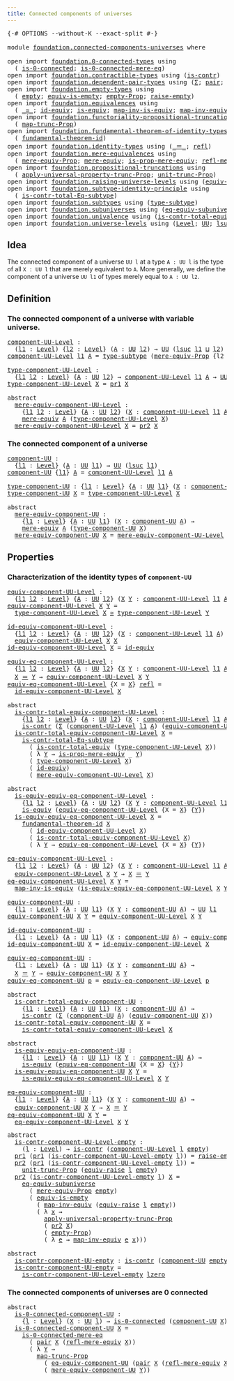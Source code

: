 ```yaml
---
title: Connected components of universes
---
```


<pre class="Agda"><a id="59" class="Symbol">{-#</a> <a id="63" class="Keyword">OPTIONS</a> <a id="71" class="Pragma">--without-K</a> <a id="83" class="Pragma">--exact-split</a> <a id="97" class="Symbol">#-}</a>

<a id="102" class="Keyword">module</a> <a id="109" href="foundation.connected-components-universes.html" class="Module">foundation.connected-components-universes</a> <a id="151" class="Keyword">where</a>

<a id="158" class="Keyword">open</a> <a id="163" class="Keyword">import</a> <a id="170" href="foundation.0-connected-types.html" class="Module">foundation.0-connected-types</a> <a id="199" class="Keyword">using</a>
  <a id="207" class="Symbol">(</a> <a id="209" href="foundation.0-connected-types.html#1858" class="Function">is-0-connected</a><a id="223" class="Symbol">;</a> <a id="225" href="foundation.0-connected-types.html#2434" class="Function">is-0-connected-mere-eq</a><a id="247" class="Symbol">)</a>
<a id="249" class="Keyword">open</a> <a id="254" class="Keyword">import</a> <a id="261" href="foundation.contractible-types.html" class="Module">foundation.contractible-types</a> <a id="291" class="Keyword">using</a> <a id="297" class="Symbol">(</a><a id="298" href="foundation-core.contractible-types.html#1006" class="Function">is-contr</a><a id="306" class="Symbol">)</a>
<a id="308" class="Keyword">open</a> <a id="313" class="Keyword">import</a> <a id="320" href="foundation.dependent-pair-types.html" class="Module">foundation.dependent-pair-types</a> <a id="352" class="Keyword">using</a> <a id="358" class="Symbol">(</a><a id="359" href="foundation-core.dependent-pair-types.html#515" class="Record">Σ</a><a id="360" class="Symbol">;</a> <a id="362" href="foundation-core.dependent-pair-types.html#588" class="InductiveConstructor">pair</a><a id="366" class="Symbol">;</a> <a id="368" href="foundation-core.dependent-pair-types.html#605" class="Field">pr1</a><a id="371" class="Symbol">;</a> <a id="373" href="foundation-core.dependent-pair-types.html#617" class="Field">pr2</a><a id="376" class="Symbol">)</a>
<a id="378" class="Keyword">open</a> <a id="383" class="Keyword">import</a> <a id="390" href="foundation.empty-types.html" class="Module">foundation.empty-types</a> <a id="413" class="Keyword">using</a>
  <a id="421" class="Symbol">(</a> <a id="423" href="foundation-core.empty-types.html#1057" class="Datatype">empty</a><a id="428" class="Symbol">;</a> <a id="430" href="foundation-core.empty-types.html#2113" class="Function">equiv-is-empty</a><a id="444" class="Symbol">;</a> <a id="446" href="foundation-core.empty-types.html#2427" class="Function">empty-Prop</a><a id="456" class="Symbol">;</a> <a id="458" href="foundation.empty-types.html#1462" class="Function">raise-empty</a><a id="469" class="Symbol">)</a>
<a id="471" class="Keyword">open</a> <a id="476" class="Keyword">import</a> <a id="483" href="foundation.equivalences.html" class="Module">foundation.equivalences</a> <a id="507" class="Keyword">using</a>
  <a id="515" class="Symbol">(</a> <a id="517" href="foundation-core.equivalences.html#1621" class="Function Operator">_≃_</a><a id="520" class="Symbol">;</a> <a id="522" href="foundation-core.equivalences.html#2494" class="Function">id-equiv</a><a id="530" class="Symbol">;</a> <a id="532" href="foundation-core.equivalences.html#1556" class="Function">is-equiv</a><a id="540" class="Symbol">;</a> <a id="542" href="foundation-core.equivalences.html#4187" class="Function">map-inv-is-equiv</a><a id="558" class="Symbol">;</a> <a id="560" href="foundation-core.equivalences.html#5036" class="Function">map-inv-equiv</a><a id="573" class="Symbol">)</a>
<a id="575" class="Keyword">open</a> <a id="580" class="Keyword">import</a> <a id="587" href="foundation.functoriality-propositional-truncation.html" class="Module">foundation.functoriality-propositional-truncation</a> <a id="637" class="Keyword">using</a>
  <a id="645" class="Symbol">(</a> <a id="647" href="foundation.functoriality-propositional-truncation.html#1456" class="Function">map-trunc-Prop</a><a id="661" class="Symbol">)</a>
<a id="663" class="Keyword">open</a> <a id="668" class="Keyword">import</a> <a id="675" href="foundation.fundamental-theorem-of-identity-types.html" class="Module">foundation.fundamental-theorem-of-identity-types</a> <a id="724" class="Keyword">using</a>
  <a id="732" class="Symbol">(</a> <a id="734" href="foundation-core.fundamental-theorem-of-identity-types.html#1904" class="Function">fundamental-theorem-id</a><a id="756" class="Symbol">)</a>
<a id="758" class="Keyword">open</a> <a id="763" class="Keyword">import</a> <a id="770" href="foundation.identity-types.html" class="Module">foundation.identity-types</a> <a id="796" class="Keyword">using</a> <a id="802" class="Symbol">(</a><a id="803" href="foundation-core.identity-types.html#1865" class="Function Operator">_＝_</a><a id="806" class="Symbol">;</a> <a id="808" href="foundation-core.identity-types.html#1820" class="InductiveConstructor">refl</a><a id="812" class="Symbol">)</a>
<a id="814" class="Keyword">open</a> <a id="819" class="Keyword">import</a> <a id="826" href="foundation.mere-equivalences.html" class="Module">foundation.mere-equivalences</a> <a id="855" class="Keyword">using</a>
  <a id="863" class="Symbol">(</a> <a id="865" href="foundation.mere-equivalences.html#1301" class="Function">mere-equiv-Prop</a><a id="880" class="Symbol">;</a> <a id="882" href="foundation.mere-equivalences.html#1415" class="Function">mere-equiv</a><a id="892" class="Symbol">;</a> <a id="894" href="foundation.mere-equivalences.html#1538" class="Function">is-prop-mere-equiv</a><a id="912" class="Symbol">;</a> <a id="914" href="foundation.mere-equivalences.html#1771" class="Function">refl-mere-equiv</a><a id="929" class="Symbol">)</a>
<a id="931" class="Keyword">open</a> <a id="936" class="Keyword">import</a> <a id="943" href="foundation.propositional-truncations.html" class="Module">foundation.propositional-truncations</a> <a id="980" class="Keyword">using</a>
  <a id="988" class="Symbol">(</a> <a id="990" href="foundation.propositional-truncations.html#5769" class="Function">apply-universal-property-trunc-Prop</a><a id="1025" class="Symbol">;</a> <a id="1027" href="foundation.propositional-truncations.html#2290" class="Function">unit-trunc-Prop</a><a id="1042" class="Symbol">)</a>
<a id="1044" class="Keyword">open</a> <a id="1049" class="Keyword">import</a> <a id="1056" href="foundation.raising-universe-levels.html" class="Module">foundation.raising-universe-levels</a> <a id="1091" class="Keyword">using</a> <a id="1097" class="Symbol">(</a><a id="1098" href="foundation.raising-universe-levels.html#1550" class="Function">equiv-raise</a><a id="1109" class="Symbol">)</a>
<a id="1111" class="Keyword">open</a> <a id="1116" class="Keyword">import</a> <a id="1123" href="foundation.subtype-identity-principle.html" class="Module">foundation.subtype-identity-principle</a> <a id="1161" class="Keyword">using</a>
  <a id="1169" class="Symbol">(</a> <a id="1171" href="foundation-core.subtype-identity-principle.html#1586" class="Function">is-contr-total-Eq-subtype</a><a id="1196" class="Symbol">)</a>
<a id="1198" class="Keyword">open</a> <a id="1203" class="Keyword">import</a> <a id="1210" href="foundation.subtypes.html" class="Module">foundation.subtypes</a> <a id="1230" class="Keyword">using</a> <a id="1236" class="Symbol">(</a><a id="1237" href="foundation-core.subtypes.html#2555" class="Function">type-subtype</a><a id="1249" class="Symbol">)</a>
<a id="1251" class="Keyword">open</a> <a id="1256" class="Keyword">import</a> <a id="1263" href="foundation.subuniverses.html" class="Module">foundation.subuniverses</a> <a id="1287" class="Keyword">using</a> <a id="1293" class="Symbol">(</a><a id="1294" href="foundation.subuniverses.html#3975" class="Function">eq-equiv-subuniverse</a><a id="1314" class="Symbol">)</a>
<a id="1316" class="Keyword">open</a> <a id="1321" class="Keyword">import</a> <a id="1328" href="foundation.univalence.html" class="Module">foundation.univalence</a> <a id="1350" class="Keyword">using</a> <a id="1356" class="Symbol">(</a><a id="1357" href="foundation-core.univalence.html#2403" class="Function">is-contr-total-equiv</a><a id="1377" class="Symbol">)</a>
<a id="1379" class="Keyword">open</a> <a id="1384" class="Keyword">import</a> <a id="1391" href="foundation.universe-levels.html" class="Module">foundation.universe-levels</a> <a id="1418" class="Keyword">using</a> <a id="1424" class="Symbol">(</a><a id="1425" href="Agda.Primitive.html#597" class="Postulate">Level</a><a id="1430" class="Symbol">;</a> <a id="1432" href="foundation-core.universe-levels.html#235" class="Primitive">UU</a><a id="1434" class="Symbol">;</a> <a id="1436" href="Agda.Primitive.html#780" class="Primitive">lsuc</a><a id="1440" class="Symbol">;</a> <a id="1442" href="Agda.Primitive.html#810" class="Primitive Operator">_⊔_</a><a id="1445" class="Symbol">;</a> <a id="1447" href="Agda.Primitive.html#764" class="Primitive">lzero</a><a id="1452" class="Symbol">)</a>
</pre>
## Idea

The connected component of a universe `UU l` at a type `A : UU l` is the type of all `X : UU l` that are merely equivalent to `A`. More generally, we define the component of a universe `UU l1` of types merely equal to `A : UU l2`.

## Definition

### The connected component of a universe with variable universe.

<pre class="Agda"><a id="component-UU-Level"></a><a id="1790" href="foundation.connected-components-universes.html#1790" class="Function">component-UU-Level</a> <a id="1809" class="Symbol">:</a>
  <a id="1813" class="Symbol">(</a><a id="1814" href="foundation.connected-components-universes.html#1814" class="Bound">l1</a> <a id="1817" class="Symbol">:</a> <a id="1819" href="Agda.Primitive.html#597" class="Postulate">Level</a><a id="1824" class="Symbol">)</a> <a id="1826" class="Symbol">{</a><a id="1827" href="foundation.connected-components-universes.html#1827" class="Bound">l2</a> <a id="1830" class="Symbol">:</a> <a id="1832" href="Agda.Primitive.html#597" class="Postulate">Level</a><a id="1837" class="Symbol">}</a> <a id="1839" class="Symbol">(</a><a id="1840" href="foundation.connected-components-universes.html#1840" class="Bound">A</a> <a id="1842" class="Symbol">:</a> <a id="1844" href="foundation-core.universe-levels.html#235" class="Primitive">UU</a> <a id="1847" href="foundation.connected-components-universes.html#1827" class="Bound">l2</a><a id="1849" class="Symbol">)</a> <a id="1851" class="Symbol">→</a> <a id="1853" href="foundation-core.universe-levels.html#235" class="Primitive">UU</a> <a id="1856" class="Symbol">(</a><a id="1857" href="Agda.Primitive.html#780" class="Primitive">lsuc</a> <a id="1862" href="foundation.connected-components-universes.html#1814" class="Bound">l1</a> <a id="1865" href="Agda.Primitive.html#810" class="Primitive Operator">⊔</a> <a id="1867" href="foundation.connected-components-universes.html#1827" class="Bound">l2</a><a id="1869" class="Symbol">)</a>
<a id="1871" href="foundation.connected-components-universes.html#1790" class="Function">component-UU-Level</a> <a id="1890" href="foundation.connected-components-universes.html#1890" class="Bound">l1</a> <a id="1893" href="foundation.connected-components-universes.html#1893" class="Bound">A</a> <a id="1895" class="Symbol">=</a> <a id="1897" href="foundation-core.subtypes.html#2555" class="Function">type-subtype</a> <a id="1910" class="Symbol">(</a><a id="1911" href="foundation.mere-equivalences.html#1301" class="Function">mere-equiv-Prop</a> <a id="1927" class="Symbol">{</a><a id="1928" class="Argument">l2</a> <a id="1931" class="Symbol">=</a> <a id="1933" href="foundation.connected-components-universes.html#1890" class="Bound">l1</a><a id="1935" class="Symbol">}</a> <a id="1937" href="foundation.connected-components-universes.html#1893" class="Bound">A</a><a id="1938" class="Symbol">)</a>

<a id="type-component-UU-Level"></a><a id="1941" href="foundation.connected-components-universes.html#1941" class="Function">type-component-UU-Level</a> <a id="1965" class="Symbol">:</a>
  <a id="1969" class="Symbol">{</a><a id="1970" href="foundation.connected-components-universes.html#1970" class="Bound">l1</a> <a id="1973" href="foundation.connected-components-universes.html#1973" class="Bound">l2</a> <a id="1976" class="Symbol">:</a> <a id="1978" href="Agda.Primitive.html#597" class="Postulate">Level</a><a id="1983" class="Symbol">}</a> <a id="1985" class="Symbol">{</a><a id="1986" href="foundation.connected-components-universes.html#1986" class="Bound">A</a> <a id="1988" class="Symbol">:</a> <a id="1990" href="foundation-core.universe-levels.html#235" class="Primitive">UU</a> <a id="1993" href="foundation.connected-components-universes.html#1973" class="Bound">l2</a><a id="1995" class="Symbol">}</a> <a id="1997" class="Symbol">→</a> <a id="1999" href="foundation.connected-components-universes.html#1790" class="Function">component-UU-Level</a> <a id="2018" href="foundation.connected-components-universes.html#1970" class="Bound">l1</a> <a id="2021" href="foundation.connected-components-universes.html#1986" class="Bound">A</a> <a id="2023" class="Symbol">→</a> <a id="2025" href="foundation-core.universe-levels.html#235" class="Primitive">UU</a> <a id="2028" href="foundation.connected-components-universes.html#1970" class="Bound">l1</a>
<a id="2031" href="foundation.connected-components-universes.html#1941" class="Function">type-component-UU-Level</a> <a id="2055" href="foundation.connected-components-universes.html#2055" class="Bound">X</a> <a id="2057" class="Symbol">=</a> <a id="2059" href="foundation-core.dependent-pair-types.html#605" class="Field">pr1</a> <a id="2063" href="foundation.connected-components-universes.html#2055" class="Bound">X</a>

<a id="2066" class="Keyword">abstract</a>
  <a id="mere-equiv-component-UU-Level"></a><a id="2077" href="foundation.connected-components-universes.html#2077" class="Function">mere-equiv-component-UU-Level</a> <a id="2107" class="Symbol">:</a>
    <a id="2113" class="Symbol">{</a><a id="2114" href="foundation.connected-components-universes.html#2114" class="Bound">l1</a> <a id="2117" href="foundation.connected-components-universes.html#2117" class="Bound">l2</a> <a id="2120" class="Symbol">:</a> <a id="2122" href="Agda.Primitive.html#597" class="Postulate">Level</a><a id="2127" class="Symbol">}</a> <a id="2129" class="Symbol">{</a><a id="2130" href="foundation.connected-components-universes.html#2130" class="Bound">A</a> <a id="2132" class="Symbol">:</a> <a id="2134" href="foundation-core.universe-levels.html#235" class="Primitive">UU</a> <a id="2137" href="foundation.connected-components-universes.html#2117" class="Bound">l2</a><a id="2139" class="Symbol">}</a> <a id="2141" class="Symbol">(</a><a id="2142" href="foundation.connected-components-universes.html#2142" class="Bound">X</a> <a id="2144" class="Symbol">:</a> <a id="2146" href="foundation.connected-components-universes.html#1790" class="Function">component-UU-Level</a> <a id="2165" href="foundation.connected-components-universes.html#2114" class="Bound">l1</a> <a id="2168" href="foundation.connected-components-universes.html#2130" class="Bound">A</a><a id="2169" class="Symbol">)</a> <a id="2171" class="Symbol">→</a>
    <a id="2177" href="foundation.mere-equivalences.html#1415" class="Function">mere-equiv</a> <a id="2188" href="foundation.connected-components-universes.html#2130" class="Bound">A</a> <a id="2190" class="Symbol">(</a><a id="2191" href="foundation.connected-components-universes.html#1941" class="Function">type-component-UU-Level</a> <a id="2215" href="foundation.connected-components-universes.html#2142" class="Bound">X</a><a id="2216" class="Symbol">)</a>
  <a id="2220" href="foundation.connected-components-universes.html#2077" class="Function">mere-equiv-component-UU-Level</a> <a id="2250" href="foundation.connected-components-universes.html#2250" class="Bound">X</a> <a id="2252" class="Symbol">=</a> <a id="2254" href="foundation-core.dependent-pair-types.html#617" class="Field">pr2</a> <a id="2258" href="foundation.connected-components-universes.html#2250" class="Bound">X</a>
</pre>
### The connected component of a universe

<pre class="Agda"><a id="component-UU"></a><a id="2316" href="foundation.connected-components-universes.html#2316" class="Function">component-UU</a> <a id="2329" class="Symbol">:</a>
  <a id="2333" class="Symbol">{</a><a id="2334" href="foundation.connected-components-universes.html#2334" class="Bound">l1</a> <a id="2337" class="Symbol">:</a> <a id="2339" href="Agda.Primitive.html#597" class="Postulate">Level</a><a id="2344" class="Symbol">}</a> <a id="2346" class="Symbol">(</a><a id="2347" href="foundation.connected-components-universes.html#2347" class="Bound">A</a> <a id="2349" class="Symbol">:</a> <a id="2351" href="foundation-core.universe-levels.html#235" class="Primitive">UU</a> <a id="2354" href="foundation.connected-components-universes.html#2334" class="Bound">l1</a><a id="2356" class="Symbol">)</a> <a id="2358" class="Symbol">→</a> <a id="2360" href="foundation-core.universe-levels.html#235" class="Primitive">UU</a> <a id="2363" class="Symbol">(</a><a id="2364" href="Agda.Primitive.html#780" class="Primitive">lsuc</a> <a id="2369" href="foundation.connected-components-universes.html#2334" class="Bound">l1</a><a id="2371" class="Symbol">)</a>
<a id="2373" href="foundation.connected-components-universes.html#2316" class="Function">component-UU</a> <a id="2386" class="Symbol">{</a><a id="2387" href="foundation.connected-components-universes.html#2387" class="Bound">l1</a><a id="2389" class="Symbol">}</a> <a id="2391" href="foundation.connected-components-universes.html#2391" class="Bound">A</a> <a id="2393" class="Symbol">=</a> <a id="2395" href="foundation.connected-components-universes.html#1790" class="Function">component-UU-Level</a> <a id="2414" href="foundation.connected-components-universes.html#2387" class="Bound">l1</a> <a id="2417" href="foundation.connected-components-universes.html#2391" class="Bound">A</a>

<a id="type-component-UU"></a><a id="2420" href="foundation.connected-components-universes.html#2420" class="Function">type-component-UU</a> <a id="2438" class="Symbol">:</a> <a id="2440" class="Symbol">{</a><a id="2441" href="foundation.connected-components-universes.html#2441" class="Bound">l1</a> <a id="2444" class="Symbol">:</a> <a id="2446" href="Agda.Primitive.html#597" class="Postulate">Level</a><a id="2451" class="Symbol">}</a> <a id="2453" class="Symbol">{</a><a id="2454" href="foundation.connected-components-universes.html#2454" class="Bound">A</a> <a id="2456" class="Symbol">:</a> <a id="2458" href="foundation-core.universe-levels.html#235" class="Primitive">UU</a> <a id="2461" href="foundation.connected-components-universes.html#2441" class="Bound">l1</a><a id="2463" class="Symbol">}</a> <a id="2465" class="Symbol">(</a><a id="2466" href="foundation.connected-components-universes.html#2466" class="Bound">X</a> <a id="2468" class="Symbol">:</a> <a id="2470" href="foundation.connected-components-universes.html#2316" class="Function">component-UU</a> <a id="2483" href="foundation.connected-components-universes.html#2454" class="Bound">A</a><a id="2484" class="Symbol">)</a> <a id="2486" class="Symbol">→</a> <a id="2488" href="foundation-core.universe-levels.html#235" class="Primitive">UU</a> <a id="2491" href="foundation.connected-components-universes.html#2441" class="Bound">l1</a>
<a id="2494" href="foundation.connected-components-universes.html#2420" class="Function">type-component-UU</a> <a id="2512" href="foundation.connected-components-universes.html#2512" class="Bound">X</a> <a id="2514" class="Symbol">=</a> <a id="2516" href="foundation.connected-components-universes.html#1941" class="Function">type-component-UU-Level</a> <a id="2540" href="foundation.connected-components-universes.html#2512" class="Bound">X</a>

<a id="2543" class="Keyword">abstract</a>
  <a id="mere-equiv-component-UU"></a><a id="2554" href="foundation.connected-components-universes.html#2554" class="Function">mere-equiv-component-UU</a> <a id="2578" class="Symbol">:</a>
    <a id="2584" class="Symbol">{</a><a id="2585" href="foundation.connected-components-universes.html#2585" class="Bound">l1</a> <a id="2588" class="Symbol">:</a> <a id="2590" href="Agda.Primitive.html#597" class="Postulate">Level</a><a id="2595" class="Symbol">}</a> <a id="2597" class="Symbol">{</a><a id="2598" href="foundation.connected-components-universes.html#2598" class="Bound">A</a> <a id="2600" class="Symbol">:</a> <a id="2602" href="foundation-core.universe-levels.html#235" class="Primitive">UU</a> <a id="2605" href="foundation.connected-components-universes.html#2585" class="Bound">l1</a><a id="2607" class="Symbol">}</a> <a id="2609" class="Symbol">(</a><a id="2610" href="foundation.connected-components-universes.html#2610" class="Bound">X</a> <a id="2612" class="Symbol">:</a> <a id="2614" href="foundation.connected-components-universes.html#2316" class="Function">component-UU</a> <a id="2627" href="foundation.connected-components-universes.html#2598" class="Bound">A</a><a id="2628" class="Symbol">)</a> <a id="2630" class="Symbol">→</a>
    <a id="2636" href="foundation.mere-equivalences.html#1415" class="Function">mere-equiv</a> <a id="2647" href="foundation.connected-components-universes.html#2598" class="Bound">A</a> <a id="2649" class="Symbol">(</a><a id="2650" href="foundation.connected-components-universes.html#2420" class="Function">type-component-UU</a> <a id="2668" href="foundation.connected-components-universes.html#2610" class="Bound">X</a><a id="2669" class="Symbol">)</a>
  <a id="2673" href="foundation.connected-components-universes.html#2554" class="Function">mere-equiv-component-UU</a> <a id="2697" href="foundation.connected-components-universes.html#2697" class="Bound">X</a> <a id="2699" class="Symbol">=</a> <a id="2701" href="foundation.connected-components-universes.html#2077" class="Function">mere-equiv-component-UU-Level</a> <a id="2731" href="foundation.connected-components-universes.html#2697" class="Bound">X</a>
</pre>
## Properties

### Characterization of the identity types of `component-UU`

<pre class="Agda"><a id="equiv-component-UU-Level"></a><a id="2823" href="foundation.connected-components-universes.html#2823" class="Function">equiv-component-UU-Level</a> <a id="2848" class="Symbol">:</a>
  <a id="2852" class="Symbol">{</a><a id="2853" href="foundation.connected-components-universes.html#2853" class="Bound">l1</a> <a id="2856" href="foundation.connected-components-universes.html#2856" class="Bound">l2</a> <a id="2859" class="Symbol">:</a> <a id="2861" href="Agda.Primitive.html#597" class="Postulate">Level</a><a id="2866" class="Symbol">}</a> <a id="2868" class="Symbol">{</a><a id="2869" href="foundation.connected-components-universes.html#2869" class="Bound">A</a> <a id="2871" class="Symbol">:</a> <a id="2873" href="foundation-core.universe-levels.html#235" class="Primitive">UU</a> <a id="2876" href="foundation.connected-components-universes.html#2856" class="Bound">l2</a><a id="2878" class="Symbol">}</a> <a id="2880" class="Symbol">(</a><a id="2881" href="foundation.connected-components-universes.html#2881" class="Bound">X</a> <a id="2883" href="foundation.connected-components-universes.html#2883" class="Bound">Y</a> <a id="2885" class="Symbol">:</a> <a id="2887" href="foundation.connected-components-universes.html#1790" class="Function">component-UU-Level</a> <a id="2906" href="foundation.connected-components-universes.html#2853" class="Bound">l1</a> <a id="2909" href="foundation.connected-components-universes.html#2869" class="Bound">A</a><a id="2910" class="Symbol">)</a> <a id="2912" class="Symbol">→</a> <a id="2914" href="foundation-core.universe-levels.html#235" class="Primitive">UU</a> <a id="2917" href="foundation.connected-components-universes.html#2853" class="Bound">l1</a>
<a id="2920" href="foundation.connected-components-universes.html#2823" class="Function">equiv-component-UU-Level</a> <a id="2945" href="foundation.connected-components-universes.html#2945" class="Bound">X</a> <a id="2947" href="foundation.connected-components-universes.html#2947" class="Bound">Y</a> <a id="2949" class="Symbol">=</a>
  <a id="2953" href="foundation.connected-components-universes.html#1941" class="Function">type-component-UU-Level</a> <a id="2977" href="foundation.connected-components-universes.html#2945" class="Bound">X</a> <a id="2979" href="foundation-core.equivalences.html#1621" class="Function Operator">≃</a> <a id="2981" href="foundation.connected-components-universes.html#1941" class="Function">type-component-UU-Level</a> <a id="3005" href="foundation.connected-components-universes.html#2947" class="Bound">Y</a>

<a id="id-equiv-component-UU-Level"></a><a id="3008" href="foundation.connected-components-universes.html#3008" class="Function">id-equiv-component-UU-Level</a> <a id="3036" class="Symbol">:</a>
  <a id="3040" class="Symbol">{</a><a id="3041" href="foundation.connected-components-universes.html#3041" class="Bound">l1</a> <a id="3044" href="foundation.connected-components-universes.html#3044" class="Bound">l2</a> <a id="3047" class="Symbol">:</a> <a id="3049" href="Agda.Primitive.html#597" class="Postulate">Level</a><a id="3054" class="Symbol">}</a> <a id="3056" class="Symbol">{</a><a id="3057" href="foundation.connected-components-universes.html#3057" class="Bound">A</a> <a id="3059" class="Symbol">:</a> <a id="3061" href="foundation-core.universe-levels.html#235" class="Primitive">UU</a> <a id="3064" href="foundation.connected-components-universes.html#3044" class="Bound">l2</a><a id="3066" class="Symbol">}</a> <a id="3068" class="Symbol">(</a><a id="3069" href="foundation.connected-components-universes.html#3069" class="Bound">X</a> <a id="3071" class="Symbol">:</a> <a id="3073" href="foundation.connected-components-universes.html#1790" class="Function">component-UU-Level</a> <a id="3092" href="foundation.connected-components-universes.html#3041" class="Bound">l1</a> <a id="3095" href="foundation.connected-components-universes.html#3057" class="Bound">A</a><a id="3096" class="Symbol">)</a> <a id="3098" class="Symbol">→</a>
  <a id="3102" href="foundation.connected-components-universes.html#2823" class="Function">equiv-component-UU-Level</a> <a id="3127" href="foundation.connected-components-universes.html#3069" class="Bound">X</a> <a id="3129" href="foundation.connected-components-universes.html#3069" class="Bound">X</a>
<a id="3131" href="foundation.connected-components-universes.html#3008" class="Function">id-equiv-component-UU-Level</a> <a id="3159" href="foundation.connected-components-universes.html#3159" class="Bound">X</a> <a id="3161" class="Symbol">=</a> <a id="3163" href="foundation-core.equivalences.html#2494" class="Function">id-equiv</a>

<a id="equiv-eq-component-UU-Level"></a><a id="3173" href="foundation.connected-components-universes.html#3173" class="Function">equiv-eq-component-UU-Level</a> <a id="3201" class="Symbol">:</a>
  <a id="3205" class="Symbol">{</a><a id="3206" href="foundation.connected-components-universes.html#3206" class="Bound">l1</a> <a id="3209" href="foundation.connected-components-universes.html#3209" class="Bound">l2</a> <a id="3212" class="Symbol">:</a> <a id="3214" href="Agda.Primitive.html#597" class="Postulate">Level</a><a id="3219" class="Symbol">}</a> <a id="3221" class="Symbol">{</a><a id="3222" href="foundation.connected-components-universes.html#3222" class="Bound">A</a> <a id="3224" class="Symbol">:</a> <a id="3226" href="foundation-core.universe-levels.html#235" class="Primitive">UU</a> <a id="3229" href="foundation.connected-components-universes.html#3209" class="Bound">l2</a><a id="3231" class="Symbol">}</a> <a id="3233" class="Symbol">{</a><a id="3234" href="foundation.connected-components-universes.html#3234" class="Bound">X</a> <a id="3236" href="foundation.connected-components-universes.html#3236" class="Bound">Y</a> <a id="3238" class="Symbol">:</a> <a id="3240" href="foundation.connected-components-universes.html#1790" class="Function">component-UU-Level</a> <a id="3259" href="foundation.connected-components-universes.html#3206" class="Bound">l1</a> <a id="3262" href="foundation.connected-components-universes.html#3222" class="Bound">A</a><a id="3263" class="Symbol">}</a> <a id="3265" class="Symbol">→</a>
  <a id="3269" href="foundation.connected-components-universes.html#3234" class="Bound">X</a> <a id="3271" href="foundation-core.identity-types.html#1865" class="Function Operator">＝</a> <a id="3273" href="foundation.connected-components-universes.html#3236" class="Bound">Y</a> <a id="3275" class="Symbol">→</a> <a id="3277" href="foundation.connected-components-universes.html#2823" class="Function">equiv-component-UU-Level</a> <a id="3302" href="foundation.connected-components-universes.html#3234" class="Bound">X</a> <a id="3304" href="foundation.connected-components-universes.html#3236" class="Bound">Y</a>
<a id="3306" href="foundation.connected-components-universes.html#3173" class="Function">equiv-eq-component-UU-Level</a> <a id="3334" class="Symbol">{</a><a id="3335" class="Argument">X</a> <a id="3337" class="Symbol">=</a> <a id="3339" href="foundation.connected-components-universes.html#3339" class="Bound">X</a><a id="3340" class="Symbol">}</a> <a id="3342" href="foundation-core.identity-types.html#1820" class="InductiveConstructor">refl</a> <a id="3347" class="Symbol">=</a>
  <a id="3351" href="foundation.connected-components-universes.html#3008" class="Function">id-equiv-component-UU-Level</a> <a id="3379" href="foundation.connected-components-universes.html#3339" class="Bound">X</a>

<a id="3382" class="Keyword">abstract</a>
  <a id="is-contr-total-equiv-component-UU-Level"></a><a id="3393" href="foundation.connected-components-universes.html#3393" class="Function">is-contr-total-equiv-component-UU-Level</a> <a id="3433" class="Symbol">:</a>
    <a id="3439" class="Symbol">{</a><a id="3440" href="foundation.connected-components-universes.html#3440" class="Bound">l1</a> <a id="3443" href="foundation.connected-components-universes.html#3443" class="Bound">l2</a> <a id="3446" class="Symbol">:</a> <a id="3448" href="Agda.Primitive.html#597" class="Postulate">Level</a><a id="3453" class="Symbol">}</a> <a id="3455" class="Symbol">{</a><a id="3456" href="foundation.connected-components-universes.html#3456" class="Bound">A</a> <a id="3458" class="Symbol">:</a> <a id="3460" href="foundation-core.universe-levels.html#235" class="Primitive">UU</a> <a id="3463" href="foundation.connected-components-universes.html#3443" class="Bound">l2</a><a id="3465" class="Symbol">}</a> <a id="3467" class="Symbol">(</a><a id="3468" href="foundation.connected-components-universes.html#3468" class="Bound">X</a> <a id="3470" class="Symbol">:</a> <a id="3472" href="foundation.connected-components-universes.html#1790" class="Function">component-UU-Level</a> <a id="3491" href="foundation.connected-components-universes.html#3440" class="Bound">l1</a> <a id="3494" href="foundation.connected-components-universes.html#3456" class="Bound">A</a><a id="3495" class="Symbol">)</a> <a id="3497" class="Symbol">→</a>
    <a id="3503" href="foundation-core.contractible-types.html#1006" class="Function">is-contr</a> <a id="3512" class="Symbol">(</a><a id="3513" href="foundation-core.dependent-pair-types.html#515" class="Record">Σ</a> <a id="3515" class="Symbol">(</a><a id="3516" href="foundation.connected-components-universes.html#1790" class="Function">component-UU-Level</a> <a id="3535" href="foundation.connected-components-universes.html#3440" class="Bound">l1</a> <a id="3538" href="foundation.connected-components-universes.html#3456" class="Bound">A</a><a id="3539" class="Symbol">)</a> <a id="3541" class="Symbol">(</a><a id="3542" href="foundation.connected-components-universes.html#2823" class="Function">equiv-component-UU-Level</a> <a id="3567" href="foundation.connected-components-universes.html#3468" class="Bound">X</a><a id="3568" class="Symbol">))</a>
  <a id="3573" href="foundation.connected-components-universes.html#3393" class="Function">is-contr-total-equiv-component-UU-Level</a> <a id="3613" href="foundation.connected-components-universes.html#3613" class="Bound">X</a> <a id="3615" class="Symbol">=</a>
    <a id="3621" href="foundation-core.subtype-identity-principle.html#1586" class="Function">is-contr-total-Eq-subtype</a>
      <a id="3653" class="Symbol">(</a> <a id="3655" href="foundation-core.univalence.html#2403" class="Function">is-contr-total-equiv</a> <a id="3676" class="Symbol">(</a><a id="3677" href="foundation.connected-components-universes.html#1941" class="Function">type-component-UU-Level</a> <a id="3701" href="foundation.connected-components-universes.html#3613" class="Bound">X</a><a id="3702" class="Symbol">))</a>
      <a id="3711" class="Symbol">(</a> <a id="3713" class="Symbol">λ</a> <a id="3715" href="foundation.connected-components-universes.html#3715" class="Bound">Y</a> <a id="3717" class="Symbol">→</a> <a id="3719" href="foundation.mere-equivalences.html#1538" class="Function">is-prop-mere-equiv</a> <a id="3738" class="Symbol">_</a> <a id="3740" href="foundation.connected-components-universes.html#3715" class="Bound">Y</a><a id="3741" class="Symbol">)</a>
      <a id="3749" class="Symbol">(</a> <a id="3751" href="foundation.connected-components-universes.html#1941" class="Function">type-component-UU-Level</a> <a id="3775" href="foundation.connected-components-universes.html#3613" class="Bound">X</a><a id="3776" class="Symbol">)</a>
      <a id="3784" class="Symbol">(</a> <a id="3786" href="foundation-core.equivalences.html#2494" class="Function">id-equiv</a><a id="3794" class="Symbol">)</a>
      <a id="3802" class="Symbol">(</a> <a id="3804" href="foundation.connected-components-universes.html#2077" class="Function">mere-equiv-component-UU-Level</a> <a id="3834" href="foundation.connected-components-universes.html#3613" class="Bound">X</a><a id="3835" class="Symbol">)</a>

<a id="3838" class="Keyword">abstract</a>
  <a id="is-equiv-equiv-eq-component-UU-Level"></a><a id="3849" href="foundation.connected-components-universes.html#3849" class="Function">is-equiv-equiv-eq-component-UU-Level</a> <a id="3886" class="Symbol">:</a>
    <a id="3892" class="Symbol">{</a><a id="3893" href="foundation.connected-components-universes.html#3893" class="Bound">l1</a> <a id="3896" href="foundation.connected-components-universes.html#3896" class="Bound">l2</a> <a id="3899" class="Symbol">:</a> <a id="3901" href="Agda.Primitive.html#597" class="Postulate">Level</a><a id="3906" class="Symbol">}</a> <a id="3908" class="Symbol">{</a><a id="3909" href="foundation.connected-components-universes.html#3909" class="Bound">A</a> <a id="3911" class="Symbol">:</a> <a id="3913" href="foundation-core.universe-levels.html#235" class="Primitive">UU</a> <a id="3916" href="foundation.connected-components-universes.html#3896" class="Bound">l2</a><a id="3918" class="Symbol">}</a> <a id="3920" class="Symbol">(</a><a id="3921" href="foundation.connected-components-universes.html#3921" class="Bound">X</a> <a id="3923" href="foundation.connected-components-universes.html#3923" class="Bound">Y</a> <a id="3925" class="Symbol">:</a> <a id="3927" href="foundation.connected-components-universes.html#1790" class="Function">component-UU-Level</a> <a id="3946" href="foundation.connected-components-universes.html#3893" class="Bound">l1</a> <a id="3949" href="foundation.connected-components-universes.html#3909" class="Bound">A</a><a id="3950" class="Symbol">)</a> <a id="3952" class="Symbol">→</a>
    <a id="3958" href="foundation-core.equivalences.html#1556" class="Function">is-equiv</a> <a id="3967" class="Symbol">(</a><a id="3968" href="foundation.connected-components-universes.html#3173" class="Function">equiv-eq-component-UU-Level</a> <a id="3996" class="Symbol">{</a><a id="3997" class="Argument">X</a> <a id="3999" class="Symbol">=</a> <a id="4001" href="foundation.connected-components-universes.html#3921" class="Bound">X</a><a id="4002" class="Symbol">}</a> <a id="4004" class="Symbol">{</a><a id="4005" href="foundation.connected-components-universes.html#3923" class="Bound">Y</a><a id="4006" class="Symbol">})</a>
  <a id="4011" href="foundation.connected-components-universes.html#3849" class="Function">is-equiv-equiv-eq-component-UU-Level</a> <a id="4048" href="foundation.connected-components-universes.html#4048" class="Bound">X</a> <a id="4050" class="Symbol">=</a>
    <a id="4056" href="foundation-core.fundamental-theorem-of-identity-types.html#1904" class="Function">fundamental-theorem-id</a> <a id="4079" href="foundation.connected-components-universes.html#4048" class="Bound">X</a>
      <a id="4087" class="Symbol">(</a> <a id="4089" href="foundation.connected-components-universes.html#3008" class="Function">id-equiv-component-UU-Level</a> <a id="4117" href="foundation.connected-components-universes.html#4048" class="Bound">X</a><a id="4118" class="Symbol">)</a>
      <a id="4126" class="Symbol">(</a> <a id="4128" href="foundation.connected-components-universes.html#3393" class="Function">is-contr-total-equiv-component-UU-Level</a> <a id="4168" href="foundation.connected-components-universes.html#4048" class="Bound">X</a><a id="4169" class="Symbol">)</a>
      <a id="4177" class="Symbol">(</a> <a id="4179" class="Symbol">λ</a> <a id="4181" href="foundation.connected-components-universes.html#4181" class="Bound">Y</a> <a id="4183" class="Symbol">→</a> <a id="4185" href="foundation.connected-components-universes.html#3173" class="Function">equiv-eq-component-UU-Level</a> <a id="4213" class="Symbol">{</a><a id="4214" class="Argument">X</a> <a id="4216" class="Symbol">=</a> <a id="4218" href="foundation.connected-components-universes.html#4048" class="Bound">X</a><a id="4219" class="Symbol">}</a> <a id="4221" class="Symbol">{</a><a id="4222" href="foundation.connected-components-universes.html#4181" class="Bound">Y</a><a id="4223" class="Symbol">})</a>

<a id="eq-equiv-component-UU-Level"></a><a id="4227" href="foundation.connected-components-universes.html#4227" class="Function">eq-equiv-component-UU-Level</a> <a id="4255" class="Symbol">:</a>
  <a id="4259" class="Symbol">{</a><a id="4260" href="foundation.connected-components-universes.html#4260" class="Bound">l1</a> <a id="4263" href="foundation.connected-components-universes.html#4263" class="Bound">l2</a> <a id="4266" class="Symbol">:</a> <a id="4268" href="Agda.Primitive.html#597" class="Postulate">Level</a><a id="4273" class="Symbol">}</a> <a id="4275" class="Symbol">{</a><a id="4276" href="foundation.connected-components-universes.html#4276" class="Bound">A</a> <a id="4278" class="Symbol">:</a> <a id="4280" href="foundation-core.universe-levels.html#235" class="Primitive">UU</a> <a id="4283" href="foundation.connected-components-universes.html#4263" class="Bound">l2</a><a id="4285" class="Symbol">}</a> <a id="4287" class="Symbol">(</a><a id="4288" href="foundation.connected-components-universes.html#4288" class="Bound">X</a> <a id="4290" href="foundation.connected-components-universes.html#4290" class="Bound">Y</a> <a id="4292" class="Symbol">:</a> <a id="4294" href="foundation.connected-components-universes.html#1790" class="Function">component-UU-Level</a> <a id="4313" href="foundation.connected-components-universes.html#4260" class="Bound">l1</a> <a id="4316" href="foundation.connected-components-universes.html#4276" class="Bound">A</a><a id="4317" class="Symbol">)</a> <a id="4319" class="Symbol">→</a>
  <a id="4323" href="foundation.connected-components-universes.html#2823" class="Function">equiv-component-UU-Level</a> <a id="4348" href="foundation.connected-components-universes.html#4288" class="Bound">X</a> <a id="4350" href="foundation.connected-components-universes.html#4290" class="Bound">Y</a> <a id="4352" class="Symbol">→</a> <a id="4354" href="foundation.connected-components-universes.html#4288" class="Bound">X</a> <a id="4356" href="foundation-core.identity-types.html#1865" class="Function Operator">＝</a> <a id="4358" href="foundation.connected-components-universes.html#4290" class="Bound">Y</a>
<a id="4360" href="foundation.connected-components-universes.html#4227" class="Function">eq-equiv-component-UU-Level</a> <a id="4388" href="foundation.connected-components-universes.html#4388" class="Bound">X</a> <a id="4390" href="foundation.connected-components-universes.html#4390" class="Bound">Y</a> <a id="4392" class="Symbol">=</a>
  <a id="4396" href="foundation-core.equivalences.html#4187" class="Function">map-inv-is-equiv</a> <a id="4413" class="Symbol">(</a><a id="4414" href="foundation.connected-components-universes.html#3849" class="Function">is-equiv-equiv-eq-component-UU-Level</a> <a id="4451" href="foundation.connected-components-universes.html#4388" class="Bound">X</a> <a id="4453" href="foundation.connected-components-universes.html#4390" class="Bound">Y</a><a id="4454" class="Symbol">)</a>

<a id="equiv-component-UU"></a><a id="4457" href="foundation.connected-components-universes.html#4457" class="Function">equiv-component-UU</a> <a id="4476" class="Symbol">:</a>
  <a id="4480" class="Symbol">{</a><a id="4481" href="foundation.connected-components-universes.html#4481" class="Bound">l1</a> <a id="4484" class="Symbol">:</a> <a id="4486" href="Agda.Primitive.html#597" class="Postulate">Level</a><a id="4491" class="Symbol">}</a> <a id="4493" class="Symbol">{</a><a id="4494" href="foundation.connected-components-universes.html#4494" class="Bound">A</a> <a id="4496" class="Symbol">:</a> <a id="4498" href="foundation-core.universe-levels.html#235" class="Primitive">UU</a> <a id="4501" href="foundation.connected-components-universes.html#4481" class="Bound">l1</a><a id="4503" class="Symbol">}</a> <a id="4505" class="Symbol">(</a><a id="4506" href="foundation.connected-components-universes.html#4506" class="Bound">X</a> <a id="4508" href="foundation.connected-components-universes.html#4508" class="Bound">Y</a> <a id="4510" class="Symbol">:</a> <a id="4512" href="foundation.connected-components-universes.html#2316" class="Function">component-UU</a> <a id="4525" href="foundation.connected-components-universes.html#4494" class="Bound">A</a><a id="4526" class="Symbol">)</a> <a id="4528" class="Symbol">→</a> <a id="4530" href="foundation-core.universe-levels.html#235" class="Primitive">UU</a> <a id="4533" href="foundation.connected-components-universes.html#4481" class="Bound">l1</a>
<a id="4536" href="foundation.connected-components-universes.html#4457" class="Function">equiv-component-UU</a> <a id="4555" href="foundation.connected-components-universes.html#4555" class="Bound">X</a> <a id="4557" href="foundation.connected-components-universes.html#4557" class="Bound">Y</a> <a id="4559" class="Symbol">=</a> <a id="4561" href="foundation.connected-components-universes.html#2823" class="Function">equiv-component-UU-Level</a> <a id="4586" href="foundation.connected-components-universes.html#4555" class="Bound">X</a> <a id="4588" href="foundation.connected-components-universes.html#4557" class="Bound">Y</a>

<a id="id-equiv-component-UU"></a><a id="4591" href="foundation.connected-components-universes.html#4591" class="Function">id-equiv-component-UU</a> <a id="4613" class="Symbol">:</a>
  <a id="4617" class="Symbol">{</a><a id="4618" href="foundation.connected-components-universes.html#4618" class="Bound">l1</a> <a id="4621" class="Symbol">:</a> <a id="4623" href="Agda.Primitive.html#597" class="Postulate">Level</a><a id="4628" class="Symbol">}</a> <a id="4630" class="Symbol">{</a><a id="4631" href="foundation.connected-components-universes.html#4631" class="Bound">A</a> <a id="4633" class="Symbol">:</a> <a id="4635" href="foundation-core.universe-levels.html#235" class="Primitive">UU</a> <a id="4638" href="foundation.connected-components-universes.html#4618" class="Bound">l1</a><a id="4640" class="Symbol">}</a> <a id="4642" class="Symbol">(</a><a id="4643" href="foundation.connected-components-universes.html#4643" class="Bound">X</a> <a id="4645" class="Symbol">:</a> <a id="4647" href="foundation.connected-components-universes.html#2316" class="Function">component-UU</a> <a id="4660" href="foundation.connected-components-universes.html#4631" class="Bound">A</a><a id="4661" class="Symbol">)</a> <a id="4663" class="Symbol">→</a> <a id="4665" href="foundation.connected-components-universes.html#4457" class="Function">equiv-component-UU</a> <a id="4684" href="foundation.connected-components-universes.html#4643" class="Bound">X</a> <a id="4686" href="foundation.connected-components-universes.html#4643" class="Bound">X</a>
<a id="4688" href="foundation.connected-components-universes.html#4591" class="Function">id-equiv-component-UU</a> <a id="4710" href="foundation.connected-components-universes.html#4710" class="Bound">X</a> <a id="4712" class="Symbol">=</a> <a id="4714" href="foundation.connected-components-universes.html#3008" class="Function">id-equiv-component-UU-Level</a> <a id="4742" href="foundation.connected-components-universes.html#4710" class="Bound">X</a>

<a id="equiv-eq-component-UU"></a><a id="4745" href="foundation.connected-components-universes.html#4745" class="Function">equiv-eq-component-UU</a> <a id="4767" class="Symbol">:</a>
  <a id="4771" class="Symbol">{</a><a id="4772" href="foundation.connected-components-universes.html#4772" class="Bound">l1</a> <a id="4775" class="Symbol">:</a> <a id="4777" href="Agda.Primitive.html#597" class="Postulate">Level</a><a id="4782" class="Symbol">}</a> <a id="4784" class="Symbol">{</a><a id="4785" href="foundation.connected-components-universes.html#4785" class="Bound">A</a> <a id="4787" class="Symbol">:</a> <a id="4789" href="foundation-core.universe-levels.html#235" class="Primitive">UU</a> <a id="4792" href="foundation.connected-components-universes.html#4772" class="Bound">l1</a><a id="4794" class="Symbol">}</a> <a id="4796" class="Symbol">{</a><a id="4797" href="foundation.connected-components-universes.html#4797" class="Bound">X</a> <a id="4799" href="foundation.connected-components-universes.html#4799" class="Bound">Y</a> <a id="4801" class="Symbol">:</a> <a id="4803" href="foundation.connected-components-universes.html#2316" class="Function">component-UU</a> <a id="4816" href="foundation.connected-components-universes.html#4785" class="Bound">A</a><a id="4817" class="Symbol">}</a> <a id="4819" class="Symbol">→</a>
  <a id="4823" href="foundation.connected-components-universes.html#4797" class="Bound">X</a> <a id="4825" href="foundation-core.identity-types.html#1865" class="Function Operator">＝</a> <a id="4827" href="foundation.connected-components-universes.html#4799" class="Bound">Y</a> <a id="4829" class="Symbol">→</a> <a id="4831" href="foundation.connected-components-universes.html#4457" class="Function">equiv-component-UU</a> <a id="4850" href="foundation.connected-components-universes.html#4797" class="Bound">X</a> <a id="4852" href="foundation.connected-components-universes.html#4799" class="Bound">Y</a>
<a id="4854" href="foundation.connected-components-universes.html#4745" class="Function">equiv-eq-component-UU</a> <a id="4876" href="foundation.connected-components-universes.html#4876" class="Bound">p</a> <a id="4878" class="Symbol">=</a> <a id="4880" href="foundation.connected-components-universes.html#3173" class="Function">equiv-eq-component-UU-Level</a> <a id="4908" href="foundation.connected-components-universes.html#4876" class="Bound">p</a>

<a id="4911" class="Keyword">abstract</a>
  <a id="is-contr-total-equiv-component-UU"></a><a id="4922" href="foundation.connected-components-universes.html#4922" class="Function">is-contr-total-equiv-component-UU</a> <a id="4956" class="Symbol">:</a>
    <a id="4962" class="Symbol">{</a><a id="4963" href="foundation.connected-components-universes.html#4963" class="Bound">l1</a> <a id="4966" class="Symbol">:</a> <a id="4968" href="Agda.Primitive.html#597" class="Postulate">Level</a><a id="4973" class="Symbol">}</a> <a id="4975" class="Symbol">{</a><a id="4976" href="foundation.connected-components-universes.html#4976" class="Bound">A</a> <a id="4978" class="Symbol">:</a> <a id="4980" href="foundation-core.universe-levels.html#235" class="Primitive">UU</a> <a id="4983" href="foundation.connected-components-universes.html#4963" class="Bound">l1</a><a id="4985" class="Symbol">}</a> <a id="4987" class="Symbol">(</a><a id="4988" href="foundation.connected-components-universes.html#4988" class="Bound">X</a> <a id="4990" class="Symbol">:</a> <a id="4992" href="foundation.connected-components-universes.html#2316" class="Function">component-UU</a> <a id="5005" href="foundation.connected-components-universes.html#4976" class="Bound">A</a><a id="5006" class="Symbol">)</a> <a id="5008" class="Symbol">→</a>
    <a id="5014" href="foundation-core.contractible-types.html#1006" class="Function">is-contr</a> <a id="5023" class="Symbol">(</a><a id="5024" href="foundation-core.dependent-pair-types.html#515" class="Record">Σ</a> <a id="5026" class="Symbol">(</a><a id="5027" href="foundation.connected-components-universes.html#2316" class="Function">component-UU</a> <a id="5040" href="foundation.connected-components-universes.html#4976" class="Bound">A</a><a id="5041" class="Symbol">)</a> <a id="5043" class="Symbol">(</a><a id="5044" href="foundation.connected-components-universes.html#4457" class="Function">equiv-component-UU</a> <a id="5063" href="foundation.connected-components-universes.html#4988" class="Bound">X</a><a id="5064" class="Symbol">))</a>
  <a id="5069" href="foundation.connected-components-universes.html#4922" class="Function">is-contr-total-equiv-component-UU</a> <a id="5103" href="foundation.connected-components-universes.html#5103" class="Bound">X</a> <a id="5105" class="Symbol">=</a>
    <a id="5111" href="foundation.connected-components-universes.html#3393" class="Function">is-contr-total-equiv-component-UU-Level</a> <a id="5151" href="foundation.connected-components-universes.html#5103" class="Bound">X</a>

<a id="5154" class="Keyword">abstract</a>
  <a id="is-equiv-equiv-eq-component-UU"></a><a id="5165" href="foundation.connected-components-universes.html#5165" class="Function">is-equiv-equiv-eq-component-UU</a> <a id="5196" class="Symbol">:</a>
    <a id="5202" class="Symbol">{</a><a id="5203" href="foundation.connected-components-universes.html#5203" class="Bound">l1</a> <a id="5206" class="Symbol">:</a> <a id="5208" href="Agda.Primitive.html#597" class="Postulate">Level</a><a id="5213" class="Symbol">}</a> <a id="5215" class="Symbol">{</a><a id="5216" href="foundation.connected-components-universes.html#5216" class="Bound">A</a> <a id="5218" class="Symbol">:</a> <a id="5220" href="foundation-core.universe-levels.html#235" class="Primitive">UU</a> <a id="5223" href="foundation.connected-components-universes.html#5203" class="Bound">l1</a><a id="5225" class="Symbol">}</a> <a id="5227" class="Symbol">(</a><a id="5228" href="foundation.connected-components-universes.html#5228" class="Bound">X</a> <a id="5230" href="foundation.connected-components-universes.html#5230" class="Bound">Y</a> <a id="5232" class="Symbol">:</a> <a id="5234" href="foundation.connected-components-universes.html#2316" class="Function">component-UU</a> <a id="5247" href="foundation.connected-components-universes.html#5216" class="Bound">A</a><a id="5248" class="Symbol">)</a> <a id="5250" class="Symbol">→</a>
    <a id="5256" href="foundation-core.equivalences.html#1556" class="Function">is-equiv</a> <a id="5265" class="Symbol">(</a><a id="5266" href="foundation.connected-components-universes.html#4745" class="Function">equiv-eq-component-UU</a> <a id="5288" class="Symbol">{</a><a id="5289" class="Argument">X</a> <a id="5291" class="Symbol">=</a> <a id="5293" href="foundation.connected-components-universes.html#5228" class="Bound">X</a><a id="5294" class="Symbol">}</a> <a id="5296" class="Symbol">{</a><a id="5297" href="foundation.connected-components-universes.html#5230" class="Bound">Y</a><a id="5298" class="Symbol">})</a>
  <a id="5303" href="foundation.connected-components-universes.html#5165" class="Function">is-equiv-equiv-eq-component-UU</a> <a id="5334" href="foundation.connected-components-universes.html#5334" class="Bound">X</a> <a id="5336" href="foundation.connected-components-universes.html#5336" class="Bound">Y</a> <a id="5338" class="Symbol">=</a>
    <a id="5344" href="foundation.connected-components-universes.html#3849" class="Function">is-equiv-equiv-eq-component-UU-Level</a> <a id="5381" href="foundation.connected-components-universes.html#5334" class="Bound">X</a> <a id="5383" href="foundation.connected-components-universes.html#5336" class="Bound">Y</a>

<a id="eq-equiv-component-UU"></a><a id="5386" href="foundation.connected-components-universes.html#5386" class="Function">eq-equiv-component-UU</a> <a id="5408" class="Symbol">:</a>
  <a id="5412" class="Symbol">{</a><a id="5413" href="foundation.connected-components-universes.html#5413" class="Bound">l1</a> <a id="5416" class="Symbol">:</a> <a id="5418" href="Agda.Primitive.html#597" class="Postulate">Level</a><a id="5423" class="Symbol">}</a> <a id="5425" class="Symbol">{</a><a id="5426" href="foundation.connected-components-universes.html#5426" class="Bound">A</a> <a id="5428" class="Symbol">:</a> <a id="5430" href="foundation-core.universe-levels.html#235" class="Primitive">UU</a> <a id="5433" href="foundation.connected-components-universes.html#5413" class="Bound">l1</a><a id="5435" class="Symbol">}</a> <a id="5437" class="Symbol">(</a><a id="5438" href="foundation.connected-components-universes.html#5438" class="Bound">X</a> <a id="5440" href="foundation.connected-components-universes.html#5440" class="Bound">Y</a> <a id="5442" class="Symbol">:</a> <a id="5444" href="foundation.connected-components-universes.html#2316" class="Function">component-UU</a> <a id="5457" href="foundation.connected-components-universes.html#5426" class="Bound">A</a><a id="5458" class="Symbol">)</a> <a id="5460" class="Symbol">→</a>
  <a id="5464" href="foundation.connected-components-universes.html#4457" class="Function">equiv-component-UU</a> <a id="5483" href="foundation.connected-components-universes.html#5438" class="Bound">X</a> <a id="5485" href="foundation.connected-components-universes.html#5440" class="Bound">Y</a> <a id="5487" class="Symbol">→</a> <a id="5489" href="foundation.connected-components-universes.html#5438" class="Bound">X</a> <a id="5491" href="foundation-core.identity-types.html#1865" class="Function Operator">＝</a> <a id="5493" href="foundation.connected-components-universes.html#5440" class="Bound">Y</a>
<a id="5495" href="foundation.connected-components-universes.html#5386" class="Function">eq-equiv-component-UU</a> <a id="5517" href="foundation.connected-components-universes.html#5517" class="Bound">X</a> <a id="5519" href="foundation.connected-components-universes.html#5519" class="Bound">Y</a> <a id="5521" class="Symbol">=</a>
  <a id="5525" href="foundation.connected-components-universes.html#4227" class="Function">eq-equiv-component-UU-Level</a> <a id="5553" href="foundation.connected-components-universes.html#5517" class="Bound">X</a> <a id="5555" href="foundation.connected-components-universes.html#5519" class="Bound">Y</a>
</pre>
<pre class="Agda"><a id="5570" class="Keyword">abstract</a>
  <a id="is-contr-component-UU-Level-empty"></a><a id="5581" href="foundation.connected-components-universes.html#5581" class="Function">is-contr-component-UU-Level-empty</a> <a id="5615" class="Symbol">:</a>
    <a id="5621" class="Symbol">(</a><a id="5622" href="foundation.connected-components-universes.html#5622" class="Bound">l</a> <a id="5624" class="Symbol">:</a> <a id="5626" href="Agda.Primitive.html#597" class="Postulate">Level</a><a id="5631" class="Symbol">)</a> <a id="5633" class="Symbol">→</a> <a id="5635" href="foundation-core.contractible-types.html#1006" class="Function">is-contr</a> <a id="5644" class="Symbol">(</a><a id="5645" href="foundation.connected-components-universes.html#1790" class="Function">component-UU-Level</a> <a id="5664" href="foundation.connected-components-universes.html#5622" class="Bound">l</a> <a id="5666" href="foundation-core.empty-types.html#1057" class="Datatype">empty</a><a id="5671" class="Symbol">)</a>
  <a id="5675" href="foundation-core.dependent-pair-types.html#605" class="Field">pr1</a> <a id="5679" class="Symbol">(</a><a id="5680" href="foundation-core.dependent-pair-types.html#605" class="Field">pr1</a> <a id="5684" class="Symbol">(</a><a id="5685" href="foundation.connected-components-universes.html#5581" class="Function">is-contr-component-UU-Level-empty</a> <a id="5719" href="foundation.connected-components-universes.html#5719" class="Bound">l</a><a id="5720" class="Symbol">))</a> <a id="5723" class="Symbol">=</a> <a id="5725" href="foundation.empty-types.html#1462" class="Function">raise-empty</a> <a id="5737" href="foundation.connected-components-universes.html#5719" class="Bound">l</a>
  <a id="5741" href="foundation-core.dependent-pair-types.html#617" class="Field">pr2</a> <a id="5745" class="Symbol">(</a><a id="5746" href="foundation-core.dependent-pair-types.html#605" class="Field">pr1</a> <a id="5750" class="Symbol">(</a><a id="5751" href="foundation.connected-components-universes.html#5581" class="Function">is-contr-component-UU-Level-empty</a> <a id="5785" href="foundation.connected-components-universes.html#5785" class="Bound">l</a><a id="5786" class="Symbol">))</a> <a id="5789" class="Symbol">=</a>
    <a id="5795" href="foundation.propositional-truncations.html#2290" class="Function">unit-trunc-Prop</a> <a id="5811" class="Symbol">(</a><a id="5812" href="foundation.raising-universe-levels.html#1550" class="Function">equiv-raise</a> <a id="5824" href="foundation.connected-components-universes.html#5785" class="Bound">l</a> <a id="5826" href="foundation-core.empty-types.html#1057" class="Datatype">empty</a><a id="5831" class="Symbol">)</a>
  <a id="5835" href="foundation-core.dependent-pair-types.html#617" class="Field">pr2</a> <a id="5839" class="Symbol">(</a><a id="5840" href="foundation.connected-components-universes.html#5581" class="Function">is-contr-component-UU-Level-empty</a> <a id="5874" href="foundation.connected-components-universes.html#5874" class="Bound">l</a><a id="5875" class="Symbol">)</a> <a id="5877" href="foundation.connected-components-universes.html#5877" class="Bound">X</a> <a id="5879" class="Symbol">=</a>
    <a id="5885" href="foundation.subuniverses.html#3975" class="Function">eq-equiv-subuniverse</a>
      <a id="5912" class="Symbol">(</a> <a id="5914" href="foundation.mere-equivalences.html#1301" class="Function">mere-equiv-Prop</a> <a id="5930" href="foundation-core.empty-types.html#1057" class="Datatype">empty</a><a id="5935" class="Symbol">)</a>
      <a id="5943" class="Symbol">(</a> <a id="5945" href="foundation-core.empty-types.html#2113" class="Function">equiv-is-empty</a>
        <a id="5968" class="Symbol">(</a> <a id="5970" href="foundation-core.equivalences.html#5036" class="Function">map-inv-equiv</a> <a id="5984" class="Symbol">(</a><a id="5985" href="foundation.raising-universe-levels.html#1550" class="Function">equiv-raise</a> <a id="5997" href="foundation.connected-components-universes.html#5874" class="Bound">l</a> <a id="5999" href="foundation-core.empty-types.html#1057" class="Datatype">empty</a><a id="6004" class="Symbol">))</a>
        <a id="6015" class="Symbol">(</a> <a id="6017" class="Symbol">λ</a> <a id="6019" href="foundation.connected-components-universes.html#6019" class="Bound">x</a> <a id="6021" class="Symbol">→</a>
          <a id="6033" href="foundation.propositional-truncations.html#5769" class="Function">apply-universal-property-trunc-Prop</a>
          <a id="6079" class="Symbol">(</a> <a id="6081" href="foundation-core.dependent-pair-types.html#617" class="Field">pr2</a> <a id="6085" href="foundation.connected-components-universes.html#5877" class="Bound">X</a><a id="6086" class="Symbol">)</a>
          <a id="6098" class="Symbol">(</a> <a id="6100" href="foundation-core.empty-types.html#2427" class="Function">empty-Prop</a><a id="6110" class="Symbol">)</a>
          <a id="6122" class="Symbol">(</a> <a id="6124" class="Symbol">λ</a> <a id="6126" href="foundation.connected-components-universes.html#6126" class="Bound">e</a> <a id="6128" class="Symbol">→</a> <a id="6130" href="foundation-core.equivalences.html#5036" class="Function">map-inv-equiv</a> <a id="6144" href="foundation.connected-components-universes.html#6126" class="Bound">e</a> <a id="6146" href="foundation.connected-components-universes.html#6019" class="Bound">x</a><a id="6147" class="Symbol">)))</a>

<a id="6152" class="Keyword">abstract</a>
  <a id="is-contr-component-UU-empty"></a><a id="6163" href="foundation.connected-components-universes.html#6163" class="Function">is-contr-component-UU-empty</a> <a id="6191" class="Symbol">:</a> <a id="6193" href="foundation-core.contractible-types.html#1006" class="Function">is-contr</a> <a id="6202" class="Symbol">(</a><a id="6203" href="foundation.connected-components-universes.html#2316" class="Function">component-UU</a> <a id="6216" href="foundation-core.empty-types.html#1057" class="Datatype">empty</a><a id="6221" class="Symbol">)</a>
  <a id="6225" href="foundation.connected-components-universes.html#6163" class="Function">is-contr-component-UU-empty</a> <a id="6253" class="Symbol">=</a>
    <a id="6259" href="foundation.connected-components-universes.html#5581" class="Function">is-contr-component-UU-Level-empty</a> <a id="6293" href="Agda.Primitive.html#764" class="Primitive">lzero</a>
</pre>
### The connected components of universes are 0 connected

<pre class="Agda"><a id="6371" class="Keyword">abstract</a>
  <a id="is-0-connected-component-UU"></a><a id="6382" href="foundation.connected-components-universes.html#6382" class="Function">is-0-connected-component-UU</a> <a id="6410" class="Symbol">:</a>
    <a id="6416" class="Symbol">{</a><a id="6417" href="foundation.connected-components-universes.html#6417" class="Bound">l</a> <a id="6419" class="Symbol">:</a> <a id="6421" href="Agda.Primitive.html#597" class="Postulate">Level</a><a id="6426" class="Symbol">}</a> <a id="6428" class="Symbol">(</a><a id="6429" href="foundation.connected-components-universes.html#6429" class="Bound">X</a> <a id="6431" class="Symbol">:</a> <a id="6433" href="foundation-core.universe-levels.html#235" class="Primitive">UU</a> <a id="6436" href="foundation.connected-components-universes.html#6417" class="Bound">l</a><a id="6437" class="Symbol">)</a> <a id="6439" class="Symbol">→</a> <a id="6441" href="foundation.0-connected-types.html#1858" class="Function">is-0-connected</a> <a id="6456" class="Symbol">(</a><a id="6457" href="foundation.connected-components-universes.html#2316" class="Function">component-UU</a> <a id="6470" href="foundation.connected-components-universes.html#6429" class="Bound">X</a><a id="6471" class="Symbol">)</a>
  <a id="6475" href="foundation.connected-components-universes.html#6382" class="Function">is-0-connected-component-UU</a> <a id="6503" href="foundation.connected-components-universes.html#6503" class="Bound">X</a> <a id="6505" class="Symbol">=</a>
    <a id="6511" href="foundation.0-connected-types.html#2434" class="Function">is-0-connected-mere-eq</a>
      <a id="6540" class="Symbol">(</a> <a id="6542" href="foundation-core.dependent-pair-types.html#588" class="InductiveConstructor">pair</a> <a id="6547" href="foundation.connected-components-universes.html#6503" class="Bound">X</a> <a id="6549" class="Symbol">(</a><a id="6550" href="foundation.mere-equivalences.html#1771" class="Function">refl-mere-equiv</a> <a id="6566" href="foundation.connected-components-universes.html#6503" class="Bound">X</a><a id="6567" class="Symbol">))</a>
      <a id="6576" class="Symbol">(</a> <a id="6578" class="Symbol">λ</a> <a id="6580" href="foundation.connected-components-universes.html#6580" class="Bound">Y</a> <a id="6582" class="Symbol">→</a>
        <a id="6592" href="foundation.functoriality-propositional-truncation.html#1456" class="Function">map-trunc-Prop</a>
          <a id="6617" class="Symbol">(</a> <a id="6619" href="foundation.connected-components-universes.html#5386" class="Function">eq-equiv-component-UU</a> <a id="6641" class="Symbol">(</a><a id="6642" href="foundation-core.dependent-pair-types.html#588" class="InductiveConstructor">pair</a> <a id="6647" href="foundation.connected-components-universes.html#6503" class="Bound">X</a> <a id="6649" class="Symbol">(</a><a id="6650" href="foundation.mere-equivalences.html#1771" class="Function">refl-mere-equiv</a> <a id="6666" href="foundation.connected-components-universes.html#6503" class="Bound">X</a><a id="6667" class="Symbol">))</a> <a id="6670" href="foundation.connected-components-universes.html#6580" class="Bound">Y</a><a id="6671" class="Symbol">)</a>
          <a id="6683" class="Symbol">(</a> <a id="6685" href="foundation.connected-components-universes.html#2554" class="Function">mere-equiv-component-UU</a> <a id="6709" href="foundation.connected-components-universes.html#6580" class="Bound">Y</a><a id="6710" class="Symbol">))</a>
</pre>